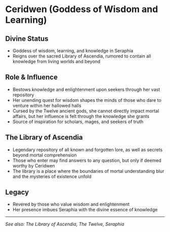 # Ceridwen (Goddess of Wisdom and Learning)

## Divine Status
- Goddess of wisdom, learning, and knowledge in Seraphia
- Reigns over the sacred Library of Ascendia, rumored to contain all knowledge from living worlds and beyond

## Role & Influence
- Bestows knowledge and enlightenment upon seekers through her vast repository
- Her unending quest for wisdom shapes the minds of those who dare to venture within her hallowed halls
- Cursed by the Twelve ancient gods, she cannot directly impact mortal affairs, but her influence is felt through the knowledge she grants
- Source of inspiration for scholars, mages, and seekers of truth

## The Library of Ascendia
- Legendary repository of all known and forgotten lore, as well as secrets beyond mortal comprehension
- Those who enter may find answers to any question, but only if deemed worthy by Ceridwen
- The library is a place where the boundaries of mortal understanding blur and the mysteries of existence unfold

## Legacy
- Revered by those who value wisdom and enlightenment
- Her presence imbues Seraphia with the divine essence of knowledge

---
*See also: The Library of Ascendia, The Twelve, Seraphia*
